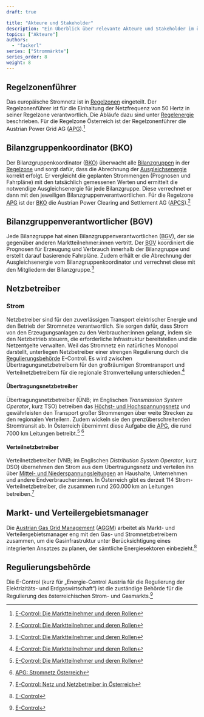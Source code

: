 ```yaml
---
draft: true

title: "Akteure und Stakeholder"
description: "Ein Überblick über relevante Akteure und Stakeholder im österreichischen Energiesystem."
topics: ["Akteure"]
authors:
  - "fackerl"
series: ["Strommärkte"]
series_order: 8
weight: 8
---
```


## Regelzonenführer

Das europäische Stromnetz ist in [Regelzonen](./wissen/regelzonen/index.md) eingeteilt. Der Regelzonenführer ist für die Einhaltung der Netzfrequenz von 50 Hertz in seiner Regelzone verantwortlich. Die Abläufe dazu sind unter [Regelenergie](./wissen/regelenergie/index.md) beschrieben. Für die Regelzone Österreich ist der Regelzonenführer die Austrian Power Grid AG (<abbr title="Austrian Power Grid">APG</abbr>).[^1]

## Bilanzgruppenkoordinator (BKO)

Der Bilanzgruppenkoordinator (<abbr title="Bilanzgruppenkoordinator">BKO</abbr>) überwacht alle [Bilanzgruppen](./wissen/bilanzgruppen/index.md) in der [Regelzone](./wissen/Strommarktmodell/index.md) und sorgt dafür, dass die Abrechnung der [Ausgleichsenergie](./wissen/bilanzgruppen/index.md) korrekt erfolgt. Er vergleicht die geplanten Strommengen (Prognosen und Fahrpläne) mit den tatsächlich gemessenen Werten und ermittelt die notwendige Ausgleichsenergie für jede Bilanzgruppe. Diese verrechnet er dann mit den jeweiligen Bilanzgruppenverantwortlichen. Für die Regelzone <abbr title="Austrian Power Grid">APG</abbr> ist der <abbr title="Bilanzgruppenkoordinator">BKO</abbr> die Austrian Power Clearing and Settlement AG (<abbr title="Austrian Power Clearing and Settlement">APCS</abbr>).[^1]

## Bilanzgruppenverantwortlicher (BGV)

Jede Bilanzgruppe hat einen Bilanzgruppenverantwortlichen (<abbr title="Bilanzgruppenverantwortlicher">BGV</abbr>), der sie gegenüber anderen Marktteilnehmer:innen vertritt. Der <abbr title="Bilanzgruppenverantwortlicher">BGV</abbr> koordiniert die Prognosen für Erzeugung und Verbrauch innerhalb der Bilanzgruppe und erstellt darauf basierende Fahrpläne. Zudem erhält er die Abrechnung der Ausgleichsenergie vom Bilanzgruppenkoordinator und verrechnet diese mit den Mitgliedern der Bilanzgruppe.[^1]

## Netzbetreiber

### Strom

Netzbetreiber sind für den zuverlässigen Transport elektrischer Energie und den Betrieb der Stromnetze verantwortlich. Sie sorgen dafür, dass Strom von den Erzeugungsanlagen zu den Verbraucher:innen gelangt, indem sie den Netzbetrieb steuern, die erforderliche Infrastruktur bereitstellen und die Netzentgelte verwalten. Weil das Stromnetz ein natürliches Monopol darstellt, unterliegen Netzbetreiber einer strengen Regulierung durch die [Regulierungsbehörde](#regulierungsbehörde) E-Control. Es wird zwischen Übertragungsnetzbetreibern für den großräumigen Stromtransport und Verteilnetzbetreibern für die regionale Stromverteilung unterschieden.[^1]

#### Übertragungsnetzbetreiber

Übertragungsnetzbetreiber (ÜNB; im Englischen _Transmission System Operator_, kurz TSO) betreiben das [Höchst- und Hochspannungsnetz](./wissen/strommärkte/index.md) und gewährleisten den Transport großer Strommengen über weite Strecken zu den regionalen Verteilern. Zudem wickeln sie den grenzüberschreitenden Stromtransit ab. In Österreich übernimmt diese Aufgabe die <abbr title="Austrian Power Grid">APG</abbr>, die rund 7000 km Leitungen betreibt.[^1] [^2]

#### Verteilnetzbetreiber

Verteilnetzbetreiber (VNB; im Englischen _Distribution System Operator_, kurz DSO) übernehmen den Strom aus dem Übertragungsnetz und verteilen ihn über [Mittel- und Niederspannungsleitungen](./wissen/strommärkte/index.md) an Haushalte, Unternehmen und andere Endverbraucher:innen. In Österreich gibt es derzeit 114 Strom-Verteilnetzbetreiber, die zusammen rund 260.000 km an Leitungen betreiben.[^3]

## Markt- und Verteilergebietsmanager

Die [Austrian Gas Grid Management](https://www.aggm.at/) (<abbr title="Austrian Gas Grid Management">AGGM</abbr>) arbeitet als Markt- und Verteilergebietsmanager eng mit den Gas- und Stromnetzbetreibern zusammen, um die Gasinfrastruktur unter Berücksichtigung eines integrierten Ansatzes zu planen, der sämtliche Energiesektoren einbezieht.[^4]

## Regulierungsbehörde

Die E-Control (kurz für „Energie-Control Austria für die Regulierung der Elektrizitäts- und Erdgaswirtschaft“) ist die zuständige Behörde für die Regulierung des österreichischen Strom- und Gasmarkts.[^4]

[^1]: [E-Control: Die Marktteilnehmer und deren Rollen](https://www.e-control.at/marktteilnehmer/strom/strommarkt/marktteilnehmer)
[^2]: [APG: Stromnetz Österreich](https://www.apg.at/stromnetz/stromnetz-oesterreich/)
[^3]: [E-Control: Netz und Netzbetreiber in Österreich](https://www.e-control.at/konsumenten/netz-und-netzbetreiber-in-oesterreich)
[^4]: [E-Control](https://energie.gv.at/glossary/e-control)
[^5]: [AGGM: Austrian Gas Grid Management](https://www.aggm.at/)
